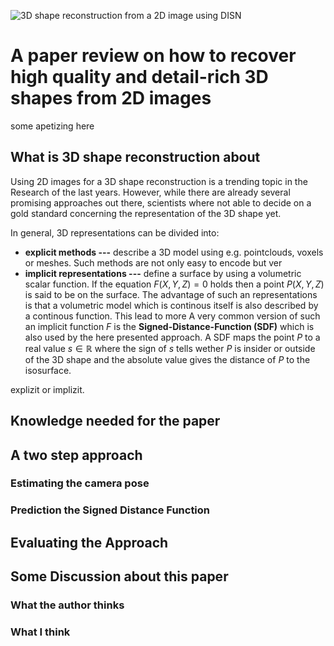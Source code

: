 ![3D shape reconstruction from a 2D image using DISN](tmp)
# A paper review on how to recover high quality and detail-rich 3D shapes from 2D images
some apetizing here
## What is 3D shape reconstruction about
Using 2D images for a 3D shape reconstruction is a trending topic in the Research of the last  years. However, while there are already several promising approaches out there, scientists where not able to decide on a gold standard concerning the representation of the 3D shape yet.

In general, 3D representations can be divided into:

 - **explicit methods ---** describe a 3D model using e.g. pointclouds, voxels or meshes. Such methods are not only easy to encode but ver
 - **implicit representations ---** define a surface by using a volumetric scalar function. If the equation $F(X,Y,Z) = 0$ holds then a point $P(X,Y,Z)$ is said to be on the surface. The advantage of such an representations is that a volumetric model which is continous itself is also described by a continous function. This lead to more A very common version of such an implicit function $F$ is the **Signed-Distance-Function (SDF)** which is also used by the here presented approach. A SDF maps the point $P$ to a real value $s  \in \mathbb{R}$ where the sign of $s$ tells wether $P$ is insider or outside of the 3D shape and the absolute value gives the distance of $P$ to the isosurface.

explizit or implizit.
## Knowledge needed for the paper
## A two step approach

### Estimating the camera pose

### Prediction the Signed Distance Function

## Evaluating the Approach

## Some Discussion about this paper

### What the author thinks

### What I think

<!--stackedit_data:
eyJoaXN0b3J5IjpbLTIxMDE0NTI2ODEsLTE0NTM5NzcwNTksMj
c2NzI3NTUsMTUyODcxMjM0NywtMjU1MDY5NjcwLC04NjAzMTQy
MjAsMTMzNjc2MTExNiwtMTA3MzU3NzQ1MiwyMDAwMjgwODAxLC
02Njk1NDQ4NTYsMjMzMTkyOTddfQ==
-->